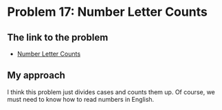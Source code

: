 # Problem 17: Number Letter Counts

## The link to the problem

- [Number Letter Counts](https://projecteuler.net/problem=17)

## My approach

I think this problem just divides cases and counts them up.
Of course, we must need to know how to read numbers in English.

